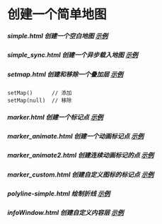 创建一个简单地图
===

##### simple.html 创建一个空白地图 [示例](http://jsbin.com/tuzuku/1/)

##### simple_sync.html 创建一个异步载入地图 [示例](http://jsbin.com/cuvira/1/)

##### setmap.html 创建和移除一个叠加层  [示例](http://jsbin.com/putuqa/1/)
  

    setMap()      // 添加
    setMap(null)  // 移除


##### marker.html 创建一个标记点 [示例](http://jsbin.com/sisubi/1/)
  
##### marker_animate.html 创建一个动画标记点 [示例](http://jsbin.com/miveyu/2/)

##### marker_animate2.html 创建连续动画标记的点 [示例](http://jsbin.com/zedil/1/)

##### marker_custom.html 创建自定义图标的标记点 [示例](http://jsbin.com/jesuro/1/)

##### polyline-simple.html 绘制折线 [示例](http://jsbin.com/dawuje/1/)

##### infoWindow.html 创建自定义内容层 [示例](http://jsbin.com/nuhiru/1/)